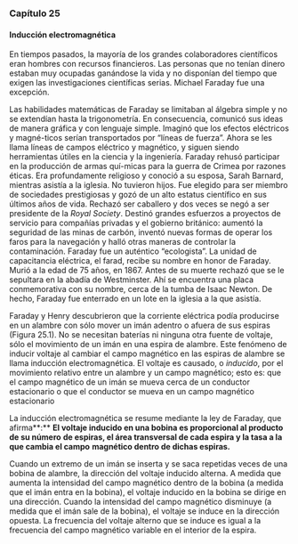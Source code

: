 ### Capítulo 25

#### Inducción electromagnética

En tiempos pasados, la mayoría de los grandes colaboradores científicos eran hombres con recursos financieros. Las personas que no tenían dinero estaban muy ocupadas ganándose la vida y no disponían del tiempo que exigen las investigaciones científicas serias. Michael Faraday fue una excepción.

Las habilidades matemáticas de Faraday se limitaban al álgebra simple y no se extendían hasta la trigonometría. En consecuencia, comunicó sus ideas de manera gráfica y con lenguaje simple. Imaginó que los efectos eléctricos y magné-ticos serían transportados por “líneas de fuerza”. Ahora se les llama líneas de campos eléctrico y magnético, y siguen siendo herramientas útiles en la ciencia y la ingeniería. Faraday rehusó participar en la producción de armas quí-micas para la guerra de Crimea por razones éticas. Era profundamente religioso y conoció a su esposa, Sarah Barnard, mientras asistía a la iglesia. No tuvieron hijos. Fue elegido para ser miembro de sociedades prestigiosas y gozó de un alto estatus científico en sus últimos años de vida. Rechazó ser caballero y dos veces se negó a ser presidente de la _Royal Society_. Destinó grandes esfuerzos a proyectos de servicio para compañías privadas y el gobierno británico: aumentó la seguridad de las minas de carbón, inventó nuevas formas de operar los faros para la navegación y halló otras maneras de controlar la contaminación. Faraday fue un auténtico “ecologista”. La unidad de capacitancia eléctrica, el farad, recibe su nombre en honor de Faraday. Murió a la edad de 75 años, en 1867. Antes de su muerte rechazó que se le sepultara en la abadía de Westminster. Ahí se encuentra una placa conmemorativa con su nombre, cerca de la tumba de Isaac Newton. De hecho, Faraday fue enterrado en un lote en la iglesia a la que asistía.

Faraday y Henry descubrieron que la corriente eléctrica podía producirse en un alambre con sólo mover un imán adentro o afuera de sus espiras (Figura 25.1). No se necesitan baterías ni ninguna otra fuente de voltaje, sólo el movimiento de un imán en una espira de alambre. Este fenómeno de inducir voltaje al cambiar el campo magnético en las espiras de alambre se llama inducción electromagnética. El voltaje es causado, o _inducido_, por el movimiento relativo entre un alambre y un campo magnético; esto es: que el campo magnético de un imán se mueva cerca de un conductor estacionario o que el conductor se mueva en un campo magnético estacionario

La inducción electromagnética se resume mediante la ley de Faraday, que afirma**:** **El voltaje inducido en una bobina es proporcional al producto de su número** **de espiras, el área transversal de cada espira y la tasa a la que cambia el campo** **magnético dentro de dichas espiras.**

Cuando un extremo de un imán se inserta y se saca repetidas veces de una bobina de alambre, la dirección del voltaje inducido alterna. A medida que aumenta la intensidad del campo magnético dentro de la bobina (a medida que el imán entra en la bobina), el voltaje inducido en la bobina se dirige en una dirección. Cuando la intensidad del campo magnético disminuye (a medida que el imán sale de la bobina), el voltaje se induce en la dirección opuesta. La frecuencia del voltaje alterno que se induce es igual a la frecuencia del campo magnético variable en el interior de la espira.